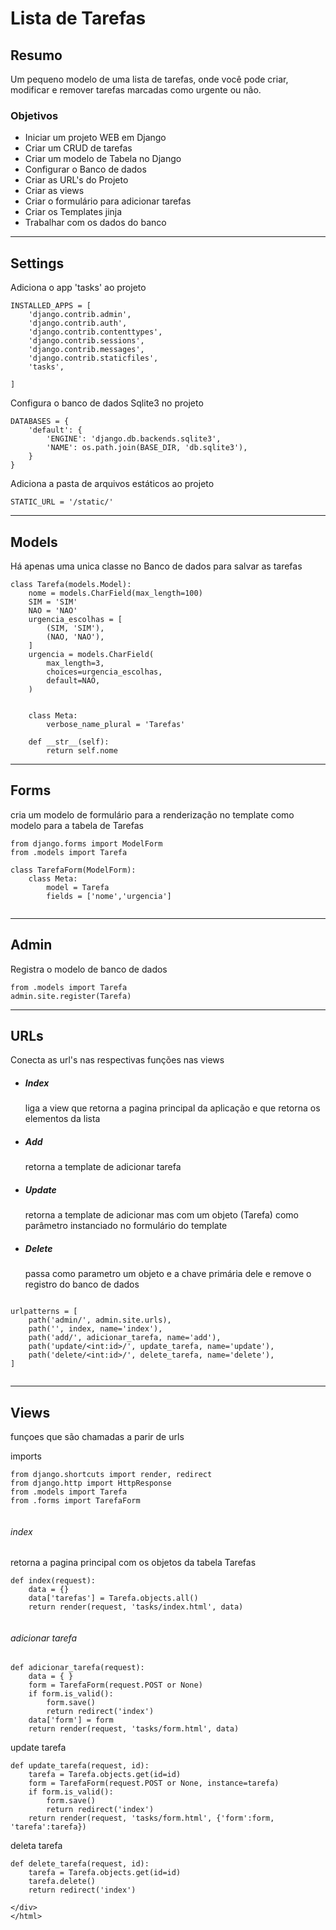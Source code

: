 <html>

<h1>Lista de Tarefas</h1>

<div>
<h2>Resumo</h2>
<p>Um pequeno modelo de uma lista de tarefas, onde você pode criar, modificar e remover tarefas marcadas como urgente ou não.</p>


</p>
<h3>Objetivos</h3>
<ul>
    <li>Iniciar um projeto WEB em Django</li>
    <li>Criar um CRUD de tarefas
    <li>Criar um modelo de Tabela no Django</li>
    <li>Configurar o Banco de dados</li>
    <li>Criar as URL's do Projeto</li>
    <li>Criar as views</li>
    <li>Criar o formulário para adicionar tarefas
    <li>Criar os Templates jinja</li>
    <li>Trabalhar com os dados do banco</li>
</ul>

---
<h2>Settings</h2>

<p>Adiciona o app 'tasks' ao projeto</p>

```
INSTALLED_APPS = [
    'django.contrib.admin',
    'django.contrib.auth',
    'django.contrib.contenttypes',
    'django.contrib.sessions',
    'django.contrib.messages',
    'django.contrib.staticfiles',
    'tasks',

]
```

<p>Configura o banco de dados Sqlite3 no projeto</p>

```
DATABASES = {
    'default': {
        'ENGINE': 'django.db.backends.sqlite3',
        'NAME': os.path.join(BASE_DIR, 'db.sqlite3'),
    }
}
```

<p> Adiciona a pasta de arquivos estáticos ao projeto</p>

```
STATIC_URL = '/static/'
```
---

<h2>Models</h2>
<p>Há apenas uma unica classe no Banco de dados para salvar as tarefas</p>

```
class Tarefa(models.Model):
    nome = models.CharField(max_length=100)
    SIM = 'SIM'
    NAO = 'NAO'
    urgencia_escolhas = [
        (SIM, 'SIM'),
        (NAO, 'NAO'),
    ]
    urgencia = models.CharField(
        max_length=3,
        choices=urgencia_escolhas,
        default=NAO,
    )


    class Meta:
        verbose_name_plural = 'Tarefas'

    def __str__(self):
        return self.nome

```
---

<h2>Forms</h2>

cria um modelo de formulário para a renderização no template
como modelo para a tabela de Tarefas
````
from django.forms import ModelForm
from .models import Tarefa

class TarefaForm(ModelForm):
    class Meta:
        model = Tarefa
        fields = ['nome','urgencia']
    
````
---

<h2>Admin</h2>

<p>Registra o modelo de banco de dados

```
from .models import Tarefa
admin.site.register(Tarefa)

```

---
<h2>URLs</h2>

<p>Conecta as url's nas respectivas funções nas views
<ul>
    <li><h5>Index</h5>
    <p>liga a view que retorna a pagina principal da aplicação e que retorna os elementos da lista
    <li><h5>Add</h5>
    <p>retorna a template de adicionar tarefa
    <li><h5>Update</h5>
    <p>retorna a template de adicionar mas com um objeto (Tarefa) como parâmetro instanciado no formulário do template 
    <li><h5>Delete</h5>
    <p>passa como parametro um objeto e a chave primária dele e remove o registro do banco de dados

</ul>

```

urlpatterns = [
    path('admin/', admin.site.urls),
    path('', index, name='index'),
    path('add/', adicionar_tarefa, name='add'),
    path('update/<int:id>/', update_tarefa, name='update'),
    path('delete/<int:id>/', delete_tarefa, name='delete'),
]


```
---

<h2>Views</h2>

funçoes que são chamadas a parir de urls

imports
```
from django.shortcuts import render, redirect
from django.http import HttpResponse
from .models import Tarefa
from .forms import TarefaForm


```

<h6>index</h6>
retorna a pagina principal com os objetos da tabela Tarefas

```
def index(request):
    data = {}
    data['tarefas'] = Tarefa.objects.all()
    return render(request, 'tasks/index.html', data)


```


<h6>adicionar tarefa</h6>

```
def adicionar_tarefa(request):
    data = { }
    form = TarefaForm(request.POST or None)
    if form.is_valid():
        form.save()
        return redirect('index')
    data['form'] = form
    return render(request, 'tasks/form.html', data)

```

update tarefa

```
def update_tarefa(request, id):
    tarefa = Tarefa.objects.get(id=id)
    form = TarefaForm(request.POST or None, instance=tarefa)
    if form.is_valid():
        form.save()
        return redirect('index')
    return render(request, 'tasks/form.html', {'form':form, 'tarefa':tarefa})
```
deleta tarefa
```
def delete_tarefa(request, id):
    tarefa = Tarefa.objects.get(id=id)
    tarefa.delete()
    return redirect('index')

</div>
</html>
```

